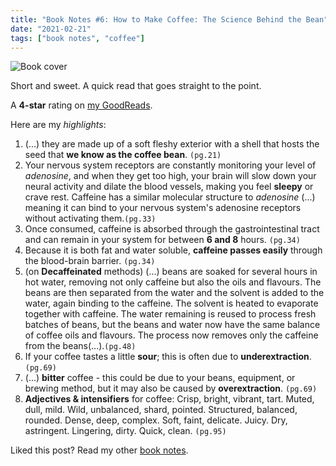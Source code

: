 ```yaml
---
title: "Book Notes #6: How to Make Coffee: The Science Behind the Bean"
date: "2021-02-21"
tags: ["book notes", "coffee"]
---
```


 <p><img alt="Book cover" src="/images/cover.jpeg"/></p>
 
 Short and sweet. A quick read that goes straight to the point.
 
 A **4-star** rating on [my GoodReads](https://www.goodreads.com/user/show/3186522-j-pedro-ribeiro).

Here are my _highlights_:

1. (...) they are made up of a soft fleshy exterior with a shell that hosts the seed that **we know as the coffee bean**. `(pg.21)`
1. Your nervous system receptors are constantly monitoring your level of _adenosine_, and when they get too high, your brain will slow down your neural activity and dilate the blood vessels, making you feel **sleepy** or crave rest. Caffeine has a similar molecular structure to _adenosine_ (...) meaning it can bind to your nervous system's adenosine receptors without activating them.`(pg.33)`
1. Once consumed, caffeine is absorbed through the gastrointestinal tract and can remain in your system for between **6 and 8** hours. `(pg.34)`
1. Because it is both fat and water soluble, **caffeine passes easily** through the blood-brain barrier. `(pg.34)`
1. (on **Decaffeinated** methods) (...) beans are soaked for several hours in hot water, removing not only caffeine but also the oils and flavours. The beans are then separated from the water and the solvent is added to the water, again binding to the caffeine. The solvent is heated to evaporate together with caffeine. The water remaining is reused to process fresh batches of beans, but the beans and water now have the same balance of coffee oils and flavours. The process now removes only the caffeine from the beans(...).`(pg.48)`
1. If your coffee tastes a little **sour**; this is often due to **underextraction**. `(pg.69)`
1. (...) **bitter** coffee - this could be due to your beans, equipment, or brewing method, but it may also be caused by **overextraction**. `(pg.69)`
1. **Adjectives & intensifiers** for coffee: Crisp, bright, vibrant, tart. Muted, dull, mild. Wild, unbalanced, shard, pointed. Structured, balanced, rounded. Dense, deep, complex. Soft, faint, delicate. Juicy. Dry, astringent. Lingering, dirty. Quick, clean. `(pg.95)`

Liked this post? Read my other [book notes](https://www.jpedroribeiro.com/tag/book-notes/).
